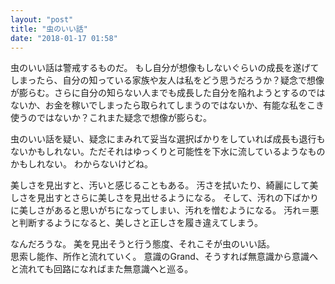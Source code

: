```yaml
---
layout: "post"
title: "虫のいい話"
date: "2018-01-17 01:58"
---
```


虫のいい話は警戒するものだ。
もし自分が想像もしないぐらいの成長を遂げてしまったら、自分の知っている家族や友人は私をどう思うだろうか？疑念で想像が膨らむ。さらに自分の知らない人までも成長した自分を陥れようとするのではないか、お金を稼いでしまったら取られてしまうのではないか、有能な私をこき使うのではないか？これまた疑念で想像が膨らむ。

虫のいい話を疑い、疑念にまみれて妥当な選択ばかりをしていれば成長も退行もないかもしれない。ただそれはゆっくりと可能性を下水に流しているようなものかもしれない。
わからないけどね。

美しさを見出すと、汚いと感じることもある。
汚さを拭いたり、綺麗にして美しさを見出すとさらに美しさを見出せるようになる。
そして、汚れの下ばかりに美しさがあると思いがちになってしまい、汚れを憎むようになる。
汚れ＝悪　と判断するようになると、美しさと正しさを履き違えてしまう。

なんだろうな。
美を見出そうと行う態度、それこそが虫のいい話。  
思索し能作、所作と流れていく。
意識のGrand、そうすれば無意識から意識へと流れても回路になればまた無意識へと巡る。
